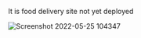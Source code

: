 It is food delivery site not yet deployed

![Screenshot 2022-05-25 104347](https://user-images.githubusercontent.com/83276781/170184866-ef57168c-5bd8-4377-8e53-44b10664724c.jpg)
